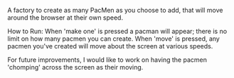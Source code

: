 A factory to create as many PacMen as you choose to add, that will move around the browser at their own speed.

How to Run: When 'make one' is pressed a pacman will appear; there is no limit on how many pacmen you can create. When 'move' is pressed, any pacmen you've created will move about the screen at various speeds.

For future improvements, I would like to work on having the pacmen 'chomping' across the screen as their moving.